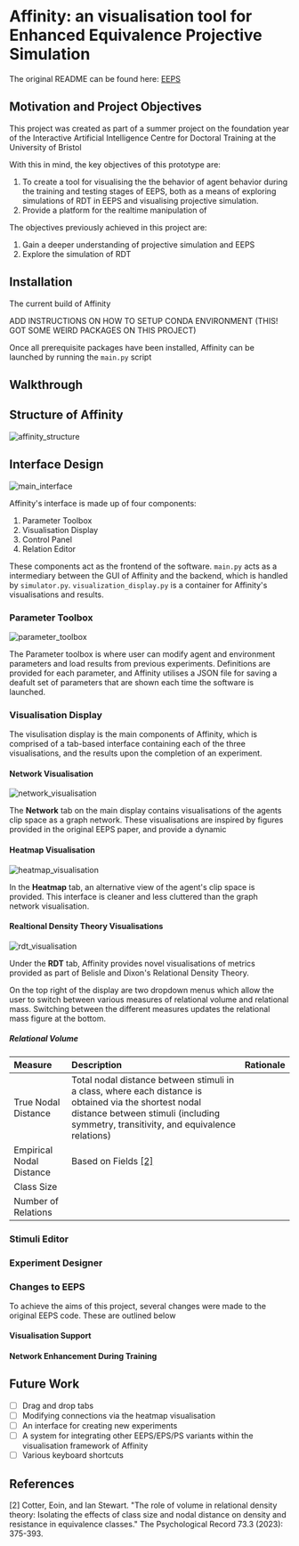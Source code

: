 # Affinity: an visualisation tool for Enhanced Equivalence Projective Simulation

The original README can be found here: [EEPS](https://github.com/Asieh-A-Mofrad/Enhanced-Equivalence-Projective-Simulation)

## Motivation and Project Objectives

This project was created as part of a summer project on the foundation year of the Interactive Artificial Intelligence Centre for Doctoral Training at the University of Bristol

With this in mind, the key objectives of this prototype are:

1. To create a tool for visualising the the behavior of agent behavior during the training and testing stages of EEPS, both as a means of exploring simulations of RDT in EEPS and visualising projective simulation.
2. Provide a platform for the realtime manipulation of 

The objectives previously achieved in this project are:

1. Gain a deeper understanding of projective simulation and EEPS
2. Explore the simulation of RDT

## Installation

The current build of Affinity

ADD INSTRUCTIONS ON HOW TO SETUP CONDA ENVIRONMENT (THIS! GOT SOME WEIRD PACKAGES ON THIS PROJECT)

Once all prerequisite packages have been installed, Affinity can be launched by running the `main.py` script

## Walkthrough



## Structure of Affinity

![affinity_structure](Images/software_structure_diagram.png)

## Interface Design

![main_interface](Images/affinity_gui.png)

Affinity's interface is made up of four components:

1. Parameter Toolbox
2. Visualisation Display
3. Control Panel
4. Relation Editor

These components act as the frontend of the software. `main.py` acts as a intermediary between the GUI of Affinity and the backend, which is handled by `simulator.py`. `visualization_display.py` is a container for Affinity's visualisations and results.

### Parameter Toolbox

![parameter_toolbox](Images/parameter_toolbox.png)

The Parameter toolbox is where user can modify agent and environment parameters and load results from previous experiments. Definitions are provided for each parameter, and Affinity utilises a JSON file for saving a deafult set of parameters that are shown each time the software is launched.

### Visualisation Display

The visulisation display is the main components of Affinity, which is comprised of a tab-based interface containing each of the three visualisations, and the results upon the completion of an experiment.

#### Network Visualisation

![network_visualisation](Images/network_visualization.png)

The **Network** tab on the main display contains visualisations of the agents clip space as a graph network. These visualisations are inspired by figures provided in the original EEPS paper, and provide a dynamic 

#### Heatmap Visualisation

![heatmap_visualisation](Images/heatmap_visualization.png)

In the **Heatmap** tab, an alternative view of the agent's clip space is provided. This interface is cleaner and less cluttered than the graph network visualisation.

#### Realtional Density Theory Visualisations

![rdt_visualisation](Images/rdt_visualization.png)

Under the **RDT** tab, Affinity provides novel visualisations of metrics provided as part of Belisle and Dixon's Relational Density Theory.

On the top right of the display are two dropdown menus which allow the user to switch between various measures of relational volume and relational mass. Switching between the different measures updates the relational mass figure at the bottom.

##### Relational Volume

|Measure                 |Description|Rationale|
|:-----------------------|:----------|:--------|
|True Nodal Distance     |Total nodal distance between stimuli in a class, where each distance is obtained via the shortest nodal distance between stimuli (including symmetry, transitivity, and equivalence relations)||
|Empirical Nodal Distance|Based on Fields [[2]](2)
|Class Size              |
|Number of Relations     |

### Stimuli Editor

### Experiment Designer

### Changes to EEPS

To achieve the aims of this project, several changes were made to the original EEPS code. These are outlined below

#### Visualisation Support

#### Network Enhancement During Training

## Future Work

- [ ] Drag and drop tabs
- [ ] Modifying connections via the heatmap visualisation
- [ ] An interface for creating new experiments
- [ ] A system for integrating other EEPS/EPS/PS variants within the visualisation framework of Affinity
- [ ] Various keyboard shortcuts
  
## References

<a id="2">[2]</a>
Cotter, Eoin, and Ian Stewart. "The role of volume in relational density theory: Isolating the effects of class size and nodal distance on density and resistance in equivalence classes." The Psychological Record 73.3 (2023): 375-393.

